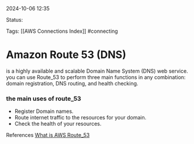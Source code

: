 2024-10-06 12:35

Status:

Tags:
[[AWS Connections Index]]
#connecting

# Amazon Route 53 (DNS)

is a highly available and scalable Domain Name System (DNS) web service. you can use Route_53 to perform three main functions in any combination: domain registration, DNS routing, and health checking.

### the main uses of route_53
- Register Domain names.
- Route internet traffic to the resources for your domain.
- Check the health of your resources.


References 
[What is AWS Route_53](https://docs.aws.amazon.com/es_es/Route53/latest/DeveloperGuide/Welcome.html)